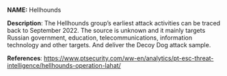 **NAME:**
Hellhounds

**Description**:
The Hellhounds group’s earliest attack activities can be traced back to September 2022. The source is unknown and it mainly targets Russian government, education, telecommunications, information technology and other targets. And deliver the Decoy Dog attack sample.

**References**:
https://www.ptsecurity.com/ww-en/analytics/pt-esc-threat-intelligence/hellhounds-operation-lahat/